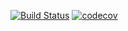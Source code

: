 [![Build Status](https://travis-ci.org/apflieger/tie.svg?branch=master)](https://travis-ci.org/apflieger/tie)
[![codecov](https://codecov.io/gh/apflieger/tie/branch/master/graph/badge.svg)](https://codecov.io/gh/apflieger/tie)
